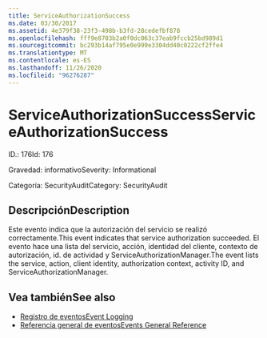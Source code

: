 ```yaml
---
title: ServiceAuthorizationSuccess
ms.date: 03/30/2017
ms.assetid: 4e379f38-23f3-498b-b3fd-28cedefbf878
ms.openlocfilehash: fff9e8703b2a0f0dc063c37eab9fccb25bd989d1
ms.sourcegitcommit: bc293b14af795e0e999e3304dd40c0222cf2ffe4
ms.translationtype: MT
ms.contentlocale: es-ES
ms.lasthandoff: 11/26/2020
ms.locfileid: "96276287"
---
```

# <a name="serviceauthorizationsuccess"></a><span data-ttu-id="6c85a-102">ServiceAuthorizationSuccess</span><span class="sxs-lookup"><span data-stu-id="6c85a-102">ServiceAuthorizationSuccess</span></span>

<span data-ttu-id="6c85a-103">ID.: 176</span><span class="sxs-lookup"><span data-stu-id="6c85a-103">Id: 176</span></span>  
  
 <span data-ttu-id="6c85a-104">Gravedad: informativo</span><span class="sxs-lookup"><span data-stu-id="6c85a-104">Severity: Informational</span></span>  
  
 <span data-ttu-id="6c85a-105">Categoría: SecurityAudit</span><span class="sxs-lookup"><span data-stu-id="6c85a-105">Category: SecurityAudit</span></span>  
  
## <a name="description"></a><span data-ttu-id="6c85a-106">Descripción</span><span class="sxs-lookup"><span data-stu-id="6c85a-106">Description</span></span>  

 <span data-ttu-id="6c85a-107">Este evento indica que la autorización del servicio se realizó correctamente.</span><span class="sxs-lookup"><span data-stu-id="6c85a-107">This event indicates that service authorization succeeded.</span></span> <span data-ttu-id="6c85a-108">El evento hace una lista del servicio, acción, identidad del cliente, contexto de autorización, id. de actividad y ServiceAuthorizationManager.</span><span class="sxs-lookup"><span data-stu-id="6c85a-108">The event lists the service, action, client identity, authorization context, activity ID, and ServiceAuthorizationManager.</span></span>  
  
## <a name="see-also"></a><span data-ttu-id="6c85a-109">Vea también</span><span class="sxs-lookup"><span data-stu-id="6c85a-109">See also</span></span>

- [<span data-ttu-id="6c85a-110">Registro de eventos</span><span class="sxs-lookup"><span data-stu-id="6c85a-110">Event Logging</span></span>](index.md)
- [<span data-ttu-id="6c85a-111">Referencia general de eventos</span><span class="sxs-lookup"><span data-stu-id="6c85a-111">Events General Reference</span></span>](events-general-reference.md)

